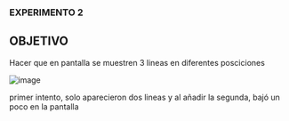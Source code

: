 ### EXPERIMENTO 2

## OBJETIVO

Hacer que en pantalla se muestren 3 lineas en diferentes posciciones

![image](https://github.com/user-attachments/assets/34eeeb19-404b-4320-a67e-98b4ba2ed425)

primer intento, solo aparecieron dos lineas y al añadir la segunda, bajó un poco en la pantalla
